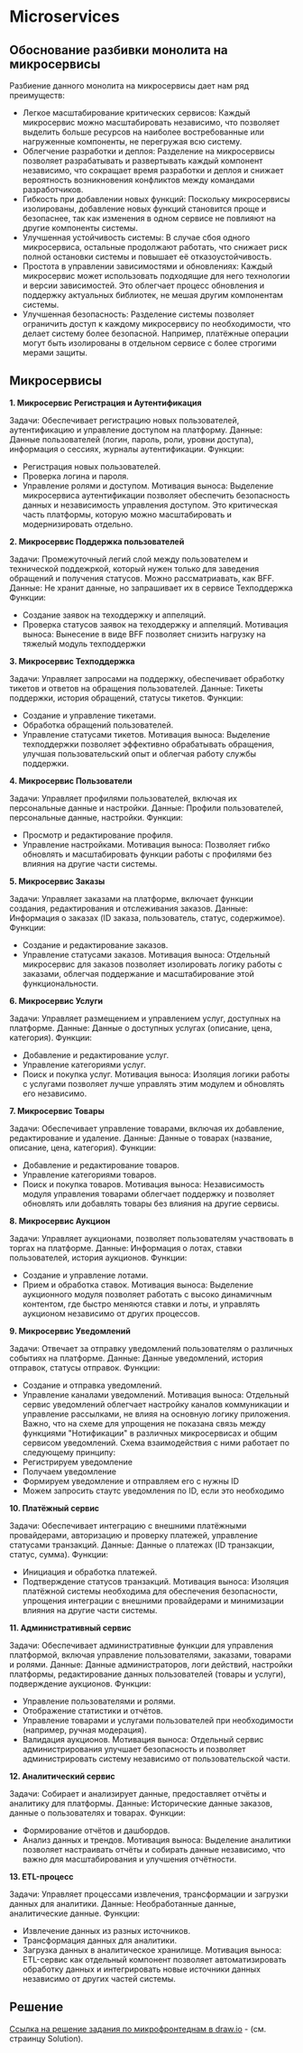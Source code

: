# Microservices

## Обоснование разбивки монолита на микросервисы

Разбиение данного монолита на микросервисы дает нам ряд преимуществ:
- Легкое масштабирование критических сервисов: Каждый микросервис можно масштабировать независимо, что позволяет выделить больше ресурсов на наиболее востребованные или нагруженные компоненты, не перегружая всю систему.
- Облегчение разработки и деплоя: Разделение на микросервисы позволяет разрабатывать и развертывать каждый компонент независимо, что сокращает время разработки и деплоя и снижает вероятность возникновения конфликтов между командами разработчиков.
- Гибкость при добавлении новых функций: Поскольку микросервисы изолированы, добавление новых функций становится проще и безопаснее, так как изменения в одном сервисе не повлияют на другие компоненты системы.
- Улучшенная устойчивость системы: В случае сбоя одного микросервиса, остальные продолжают работать, что снижает риск полной остановки системы и повышает её отказоустойчивость.
- Простота в управлении зависимостями и обновлениях: Каждый микросервис может использовать подходящие для него технологии и версии зависимостей. Это облегчает процесс обновления и поддержку актуальных библиотек, не мешая другим компонентам системы.
- Улучшенная безопасность: Разделение системы позволяет ограничить доступ к каждому микросервису по необходимости, что делает систему более безопасной. Например, платёжные операции могут быть изолированы в отдельном сервисе с более строгими мерами защиты.

## Микросервисы

**1. Микросервис Регистрация и Аутентификация**

Задачи: Обеспечивает регистрацию новых пользователей, аутентификацию и управление доступом на платформу.
Данные: Данные пользователей (логин, пароль, роли, уровни доступа), информация о сессиях, журналы аутентификации.
Функции:
- Регистрация новых пользователей.
- Проверка логина и пароля.
- Управление ролями и доступом.
Мотивация выноса: Выделение микросервиса аутентификации позволяет обеспечить безопасность данных и независимость управления доступом. Это критическая часть платформы, которую можно масштабировать и модернизировать отдельно.

**2. Микросервис Поддержка пользователей**

Задачи: Промежуточный легий слой между пользователем и технической поддежркой, который нужен только для заведения обращений и получения статусов. Можно рассматриавать, как BFF.
Данные: Не хранит данные, но запрашивает их в сервисе Техподдержка
Функции:
- Создание заявок на теходдержку и аппеляций.
- Проверка статусов заявок на теходдержку и аппеляций.
Мотивация выноса: Вынесение в виде BFF позволяет снизить нагрузку на тяжелый модуль техподдержки

**3. Микросервис Техподдержка**

Задачи: Управляет запросами на поддержку, обеспечивает обработку тикетов и ответов на обращения пользователей.
Данные: Тикеты поддержки, история обращений, статусы тикетов.
Функции:
- Создание и управление тикетами.
- Обработка обращений пользователей.
- Управление статусами тикетов.
Мотивация выноса: Выделение техподдержки позволяет эффективно обрабатывать обращения, улучшая пользовательский опыт и облегчая работу службы поддержки.

**4. Микросервис Пользователи**

Задачи: Управляет профилями пользователей, включая их персональные данные и настройки.
Данные: Профили пользователей, персональные данные, настройки.
Функции:
- Просмотр и редактирование профиля.
- Управление настройками.
Мотивация выноса: Позволяет гибко обновлять и масштабировать функции работы с профилями без влияния на другие части системы.

**5. Микросервис Заказы**

Задачи: Управляет заказами на платформе, включает функции создания, редактирования и отслеживания заказов.
Данные: Информация о заказах (ID заказа, пользователь, статус, содержимое).
Функции:
- Создание и редактирование заказов.
- Управление статусами заказов.
Мотивация выноса: Отдельный микросервис для заказов позволяет изолировать логику работы с заказами, облегчая поддержание и масштабирование этой функциональности.

**6. Микросервис Услуги**

Задачи: Управляет размещением и управлением услуг, доступных на платформе.
Данные: Данные о доступных услугах (описание, цена, категория).
Функции:
- Добавление и редактирование услуг.
- Управление категориями услуг.
- Поиск и покупка услуг.
Мотивация выноса: Изоляция логики работы с услугами позволяет лучше управлять этим модулем и обновлять его независимо.

**7. Микросервис Товары**

Задачи: Обеспечивает управление товарами, включая их добавление, редактирование и удаление.
Данные: Данные о товарах (название, описание, цена, категория).
Функции:
- Добавление и редактирование товаров.
- Управление категориями товаров.
- Поиск и покупка товаров.
Мотивация выноса: Независимость модуля управления товарами облегчает поддержку и позволяет обновлять или добавлять товары без влияния на другие сервисы.

**8. Микросервис Аукцион**

Задачи: Управляет аукционами, позволяет пользователям участвовать в торгах на платформе.
Данные: Информация о лотах, ставки пользователей, история аукционов.
Функции:
- Создание и управление лотами.
- Прием и обработка ставок.
Мотивация выноса: Выделение аукционного модуля позволяет работать с высоко динамичным контентом, где быстро меняются ставки и лоты, и управлять аукционом независимо от других процессов.

**9. Микросервис Уведомлений**

Задачи: Отвечает за отправку уведомлений пользователям о различных событиях на платформе.
Данные: Данные уведомлений, история отправок, статусы отправок.
Функции:
- Создание и отправка уведомлений.
- Управление каналами уведомлений.
Мотивация выноса: Отдельный сервис уведомлений облегчает настройку каналов коммуникации и управление рассылками, не влияя на основную логику приложения. Важно, что на схеме для упрощения не показана связь между функциями "Нотификации" в различных микросервисах и общим сервисом уведомлений. Схема взаимодействия с ними работает по следующему принципу:
- Регистрируем уведомление
- Получаем уведомление
- Формируем уведомление и отправляем его с нужны ID
- Можем запросить стаутс уведомления по ID, если это необходимо

**10. Платёжный сервис**

Задачи: Обеспечивает интеграцию с внешними платёжными провайдерами, авторизацию и проверку платежей, управление статусами транзакций.
Данные: Данные о платежах (ID транзакции, статус, сумма).
Функции:
- Инициация и обработка платежей.
- Подтверждение статусов транзакций.
Мотивация выноса: Изоляция платёжной системы необходима для обеспечения безопасности, упрощения интеграции с внешними провайдерами и минимизации влияния на другие части системы.

**11. Административный сервис**

Задачи: Обеспечивает административные функции для управления платформой, включая управление пользователями, заказами, товарами и ролями.
Данные: Данные администраторов, логи действий, настройки платформы, редактирование данных пользователей (товары и услуги), подверждение аукционов.
Функции:
- Управление пользователями и ролями.
- Отображение статистики и отчётов.
- Управление товарами и услугами пользователей при необходимости (например, ручная модерация).
- Валидация аукционов.
Мотивация выноса: Отдельный сервис администрирования улучшает безопасность и позволяет администрировать систему независимо от пользовательской части.

**12. Аналитический сервис**

Задачи: Собирает и анализирует данные, предоставляет отчёты и аналитику для платформы.
Данные: Исторические данные заказов, данные о пользователях и товарах.
Функции:
- Формирование отчётов и дашбордов.
- Анализ данных и трендов.
Мотивация выноса: Выделение аналитики позволяет настраивать отчёты и собирать данные независимо, что важно для масштабирования и улучшения отчётности.

**13. ETL-процесс**

Задачи: Управляет процессами извлечения, трансформации и загрузки данных для аналитики.
Данные: Необработанные данные, аналитические данные.
Функции:
- Извлечение данных из разных источников.
- Трансформация данных для аналитики.
- Загрузка данных в аналитическое хранилище.
Мотивация выноса: ETL-сервис как отдельный компонент позволяет автоматизировать обработку данных и интегрировать новые источники данных независимо от других частей системы.

## Решение
[Ссылка на решение задания по микрофронтеднам в draw.io](https://drive.google.com/file/d/1uJ04p9L-DKkUl1I4Ybxp4ohn34V9spnC/view?usp=sharing) - (см. страинцу Solution).